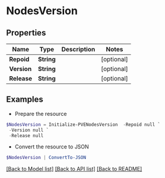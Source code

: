 # NodesVersion
## Properties

Name | Type | Description | Notes
------------ | ------------- | ------------- | -------------
**Repoid** | **String** |  | [optional] 
**Version** | **String** |  | [optional] 
**Release** | **String** |  | [optional] 

## Examples

- Prepare the resource
```powershell
$NodesVersion = Initialize-PVENodesVersion  -Repoid null `
 -Version null `
 -Release null
```

- Convert the resource to JSON
```powershell
$NodesVersion | ConvertTo-JSON
```

[[Back to Model list]](../README.md#documentation-for-models) [[Back to API list]](../README.md#documentation-for-api-endpoints) [[Back to README]](../README.md)

